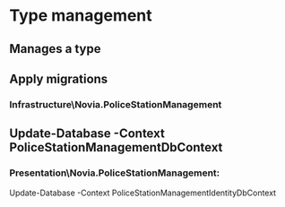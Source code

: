 # Type management
Manages a type
---
## Apply migrations
### Infrastructure\Novia.PoliceStationManagement
Update-Database -Context PoliceStationManagementDbContext
---
### Presentation\Novia.PoliceStationManagement:
Update-Database -Context PoliceStationManagementIdentityDbContext
